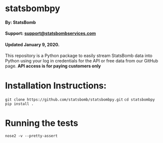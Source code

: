 # statsbombpy

#### By: StatsBomb

#### Support: support@statsbombservices.com

#### Updated January 9, 2020.

This repository is a Python package to easily stream StatsBomb data into Python using your log in credentials for the API or free data from our GitHub page. **API access is for paying customers only**

# Installation Instructions:

`git clone https://github.com/statsbomb/statsbombpy.git`
`cd statsbombpy`
`pip install .`

# Running the tests

`nose2 -v --pretty-assert`